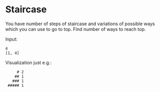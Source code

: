 # Staircase

You have number of steps of staircase and variations of possible ways which you can use to go to top.
Find number of ways to reach top.

Input:
```
4
[1, 4]
```

Visualization just e.g.:
```
     # 2
    ## 1
   ### 1
 ##### 1
```
